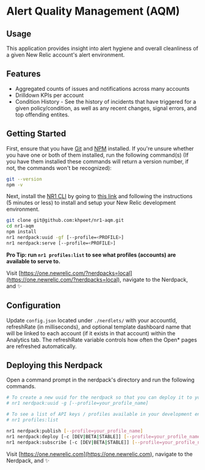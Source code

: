 # Alert Quality Management (AQM)

## Usage

This application provides insight into alert hygiene and overall cleanliness of a given New Relic account's alert environment.

## Features
- Aggregated counts of issues and notifications across many accounts
- Drilldown KPIs per account
- Condition History - See the history of incidents that have triggered for a given policy/condition, as well as any recent changes, signal errors, and top offending entites.


## Getting Started
First, ensure that you have [Git](https://git-scm.com/book/en/v2/Getting-Started-Installing-Git) and [NPM](https://www.npmjs.com/get-npm) installed. If you're unsure whether you have one or both of them installed, run the following command(s) (If you have them installed these commands will return a version number, if not, the commands won't be recognized):

```bash
git --version
npm -v
```

Next, install the [NR1 CLI](https://one.newrelic.com/launcher/developer-center.launcher) by going to [this link](https://one.newrelic.com/launcher/developer-center.launcher) and following the instructions (5 minutes or less) to install and setup your New Relic development environment.


```bash
git clone git@github.com:khpeet/nr1-aqm.git
cd nr1-aqm
npm install
nr1 nerdpack:uuid -gf [--profile=<PROFILE>]
nr1 nerdpack:serve [--profile=<PROFILE>]
```

**Pro Tip: run `nr1 profiles:list` to see what profiles (accounts) are available to serve to.**

Visit [https://one.newrelic.com/?nerdpacks=local](https://one.newrelic.com/?nerdpacks=local), navigate to the Nerdpack, and :sparkles:

## Configuration
Update `config.json` located under `./nerdlets/` with your accountId, refreshRate (in milliseconds), and optional template dashboard name that will be linked to each account (if it exists in that account) within the Analytics tab. The refreshRate variable controls how often the Open* pages are refreshed automatically.

## Deploying this Nerdpack

Open a command prompt in the nerdpack's directory and run the following commands.

```bash
# To create a new uuid for the nerdpack so that you can deploy it to your account:
# nr1 nerdpack:uuid -g [--profile=your_profile_name]

# To see a list of API keys / profiles available in your development environment:
# nr1 profiles:list

nr1 nerdpack:publish [--profile=your_profile_name]
nr1 nerdpack:deploy [-c [DEV|BETA|STABLE]] [--profile=your_profile_name]
nr1 nerdpack:subscribe [-c [DEV|BETA|STABLE]] [--profile=your_profile_name]
```

Visit [https://one.newrelic.com](https://one.newrelic.com), navigate to the Nerdpack, and :sparkles:
